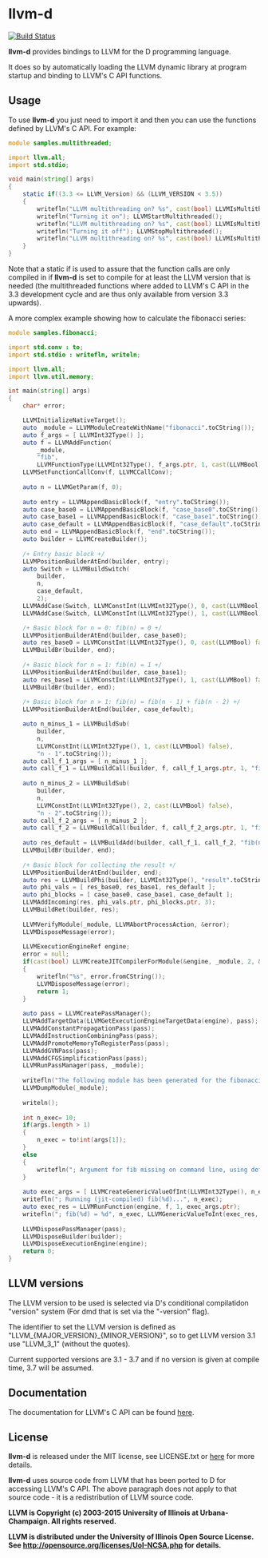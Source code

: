 llvm-d
======

[![Build Status](https://travis-ci.org/Calrama/llvm-d.svg?branch=master)](https://travis-ci.org/Calrama/llvm-d)

**llvm-d** provides bindings to LLVM for the D programming language.

It does so by automatically loading the LLVM dynamic library at program startup
and binding to LLVM's C API functions.

Usage
-----

To use **llvm-d** you just need to import it and then you can use
the functions defined by LLVM's C API. For example:

```d
module samples.multithreaded;

import llvm.all;
import std.stdio;

void main(string[] args)
{
	static if((3.3 <= LLVM_Version) && (LLVM_VERSION < 3.5))
	{
		writefln("LLVM multithreading on? %s", cast(bool) LLVMIsMultithreaded());
		writefln("Turning it on"); LLVMStartMultithreaded();
		writefln("LLVM multithreading on? %s", cast(bool) LLVMIsMultithreaded());
		writefln("Turning it off"); LLVMStopMultithreaded();
		writefln("LLVM multithreading on? %s", cast(bool) LLVMIsMultithreaded());
	}
}
```

Note that a static if is used to assure that the function calls are only compiled
in if **llvm-d** is set to compile for at least the LLVM version that is needed
(the multithreaded functions where added to LLVM's C API in the 3.3 development
cycle and are thus only available from version 3.3 upwards).

A more complex example showing how to calculate the fibonacci series:

```d
module samples.fibonacci;

import std.conv : to;
import std.stdio : writefln, writeln;

import llvm.all;
import llvm.util.memory;

int main(string[] args)
{
	char* error;

	LLVMInitializeNativeTarget();
	auto _module = LLVMModuleCreateWithName("fibonacci".toCString());
	auto f_args = [ LLVMInt32Type() ];
	auto f = LLVMAddFunction(
		_module,
		"fib",
		LLVMFunctionType(LLVMInt32Type(), f_args.ptr, 1, cast(LLVMBool) false));
	LLVMSetFunctionCallConv(f, LLVMCCallConv);
	
	auto n = LLVMGetParam(f, 0);
	
	auto entry = LLVMAppendBasicBlock(f, "entry".toCString());
	auto case_base0 = LLVMAppendBasicBlock(f, "case_base0".toCString());
	auto case_base1 = LLVMAppendBasicBlock(f, "case_base1".toCString());
	auto case_default = LLVMAppendBasicBlock(f, "case_default".toCString());
	auto end = LLVMAppendBasicBlock(f, "end".toCString());
	auto builder = LLVMCreateBuilder();
	
	/+ Entry basic block +/
	LLVMPositionBuilderAtEnd(builder, entry);
	auto Switch = LLVMBuildSwitch(
		builder,
		n,
		case_default,
		2);
	LLVMAddCase(Switch, LLVMConstInt(LLVMInt32Type(), 0, cast(LLVMBool) false), case_base0);
	LLVMAddCase(Switch, LLVMConstInt(LLVMInt32Type(), 1, cast(LLVMBool) false), case_base1);

	/+ Basic block for n = 0: fib(n) = 0 +/
	LLVMPositionBuilderAtEnd(builder, case_base0);
	auto res_base0 = LLVMConstInt(LLVMInt32Type(), 0, cast(LLVMBool) false);
	LLVMBuildBr(builder, end);
	
	/+ Basic block for n = 1: fib(n) = 1 +/
	LLVMPositionBuilderAtEnd(builder, case_base1);
	auto res_base1 = LLVMConstInt(LLVMInt32Type(), 1, cast(LLVMBool) false);
	LLVMBuildBr(builder, end);
	
	/+ Basic block for n > 1: fib(n) = fib(n - 1) + fib(n - 2) +/
	LLVMPositionBuilderAtEnd(builder, case_default);

	auto n_minus_1 = LLVMBuildSub(
		builder,
		n,
		LLVMConstInt(LLVMInt32Type(), 1, cast(LLVMBool) false),
		"n - 1".toCString());
	auto call_f_1_args = [ n_minus_1 ];
	auto call_f_1 = LLVMBuildCall(builder, f, call_f_1_args.ptr, 1, "fib(n - 1)".toCString());
	
	auto n_minus_2 = LLVMBuildSub(
		builder,
		n,
		LLVMConstInt(LLVMInt32Type(), 2, cast(LLVMBool) false),
		"n - 2".toCString());
	auto call_f_2_args = [ n_minus_2 ];
	auto call_f_2 = LLVMBuildCall(builder, f, call_f_2_args.ptr, 1, "fib(n - 2)".toCString());
	
	auto res_default = LLVMBuildAdd(builder, call_f_1, call_f_2, "fib(n - 1) + fib(n - 2)".toCString());
	LLVMBuildBr(builder, end);
	
	/+ Basic block for collecting the result +/
	LLVMPositionBuilderAtEnd(builder, end);
	auto res = LLVMBuildPhi(builder, LLVMInt32Type(), "result".toCString());
	auto phi_vals = [ res_base0, res_base1, res_default ];
	auto phi_blocks = [ case_base0, case_base1, case_default ];
	LLVMAddIncoming(res, phi_vals.ptr, phi_blocks.ptr, 3);
	LLVMBuildRet(builder, res);
	
	LLVMVerifyModule(_module, LLVMAbortProcessAction, &error);
	LLVMDisposeMessage(error);
	
	LLVMExecutionEngineRef engine;
	error = null;
	if(cast(bool) LLVMCreateJITCompilerForModule(&engine, _module, 2, &error))
	{
		writefln("%s", error.fromCString());
		LLVMDisposeMessage(error);
		return 1;
	}
	
	auto pass = LLVMCreatePassManager();
	LLVMAddTargetData(LLVMGetExecutionEngineTargetData(engine), pass);
	LLVMAddConstantPropagationPass(pass);
	LLVMAddInstructionCombiningPass(pass);
	LLVMAddPromoteMemoryToRegisterPass(pass);
	LLVMAddGVNPass(pass);
	LLVMAddCFGSimplificationPass(pass);
	LLVMRunPassManager(pass, _module);
	
	writefln("The following module has been generated for the fibonacci series:\n");
	LLVMDumpModule(_module);
	
	writeln();
	
	int n_exec= 10;
	if(args.length > 1)
	{
		n_exec = to!int(args[1]);
	}
	else
	{
		writefln("; Argument for fib missing on command line, using default:  \"%d\"", n_exec);
	}
	
	auto exec_args = [ LLVMCreateGenericValueOfInt(LLVMInt32Type(), n_exec, cast(LLVMBool) 0) ];
	writefln("; Running (jit-compiled) fib(%d)...", n_exec);
	auto exec_res = LLVMRunFunction(engine, f, 1, exec_args.ptr);
	writefln("; fib(%d) = %d", n_exec, LLVMGenericValueToInt(exec_res, 0));
	
	LLVMDisposePassManager(pass);
	LLVMDisposeBuilder(builder);
	LLVMDisposeExecutionEngine(engine);
	return 0;	
}
```

LLVM versions
-------------

The LLVM version to be used is selected via D's conditional compilatidon
"version" system (For dmd that is set via the "-version" flag).

The identifier to set the LLVM version is defined as
"LLVM_{MAJOR_VERSION}_{MINOR_VERSION}", so to get LLVM version 3.1
use "LLVM_3_1" (without the quotes).

Current supported versions are 3.1 - 3.7 and if no version is given
at compile time, 3.7 will be assumed.

Documentation
-------------

The documentation for LLVM's C API can be found [here](http://llvm.org/doxygen/modules.html).

License
-------

**llvm-d** is released under the MIT license, see LICENSE.txt
or [here](http://opensource.org/licenses/MIT) for more details.

**llvm-d** uses source code from LLVM that has been ported to D for accessing LLVM's C API. The above paragraph does not apply
to that source code - it is a redistribution of LLVM source code.

**LLVM is Copyright (c) 2003-2015 University of Illinois at Urbana-Champaign.
All rights reserved.**

**LLVM is distributed under the University of Illinois Open Source
License. See http://opensource.org/licenses/UoI-NCSA.php for details.**
